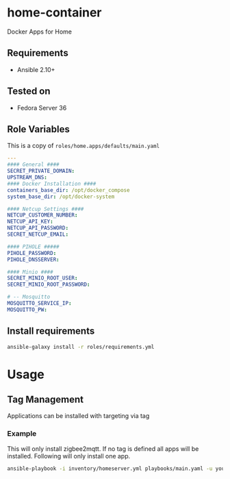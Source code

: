 # home-container
Docker Apps for Home

## Requirements

* Ansible 2.10+

## Tested on

* Fedora Server 36

## Role Variables
This is a copy of `roles/home.apps/defaults/main.yaml`
```yaml
---
#### General ####
SECRET_PRIVATE_DOMAIN: 
UPSTREAM_DNS: 
#### Docker Installation ####
containers_base_dir: /opt/docker_compose
system_base_dir: /opt/docker-system

#### Netcup Settings ####
NETCUP_CUSTOMER_NUMBER: 
NETCUP_API_KEY: 
NETCUP_API_PASSWORD: 
SECRET_NETCUP_EMAIL: 

#### PIHOLE #####
PIHOLE_PASSWORD: 
PIHOLE_DNSSERVER: 

#### Minio ####
SECRET_MINIO_ROOT_USER:
SECRET_MINIO_ROOT_PASSWORD: 

# -- Mosquitto 
MOSQUITTO_SERVICE_IP: 
MOSQUITTO_PW: 
```
## Install requirements
```bash
ansible-galaxy install -r roles/requirements.yml
```
# Usage
## Tag Management
Applications can be installed with targeting via tag 

### Example
This will only install zigbee2mqtt. If no tag is defined all apps will be installed.
Following will only install one app.
```bash
ansible-playbook -i inventory/homeserver.yml playbooks/main.yaml -u your user --tag "zigbee2mqtt"
```
